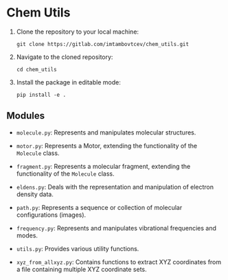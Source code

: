 # Chem Utils
1. Clone the repository to your local machine:
   ```
   git clone https://gitlab.com/imtambovtcev/chem_utils.git
   ```
2. Navigate to the cloned repository:

   ```
   cd chem_utils
   ```
3. Install the package in editable mode:
   ```
   pip install -e .
   ```

## Modules

- `molecule.py`: Represents and manipulates molecular structures.
- `motor.py`: Represents a Motor, extending the functionality of the `Molecule` class.
- `fragment.py`: Represents a molecular fragment, extending the functionality of the `Molecule` class.
- `eldens.py`: Deals with the representation and manipulation of electron density data.
- `path.py`: Represents a sequence or collection of molecular configurations (images).

- `frequency.py`: Represents and manipulates vibrational frequencies and modes.

- `utils.py`: Provides various utility functions.
- `xyz_from_allxyz.py`: Contains functions to extract XYZ coordinates from a file containing multiple XYZ coordinate sets.